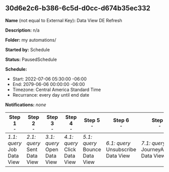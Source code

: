 ## 30d6e2c6-b386-6c5d-d0cc-d674b35ec332

**Name** (not equal to External Key)**:** Data View DE Refresh

**Description:** n/a

**Folder:** my automations/

**Started by:** Schedule

**Status:** PausedSchedule

**Schedule:**

* Start: 2022-07-06 05:30:00 -06:00
* End: 2079-06-06 00:00:00 -06:00
* Timezone: Central America Standard Time
* Recurrance: every day until end date

**Notifications:** _none_


| Step 1<br>_<small>-</small>_ | Step 2<br>_<small>-</small>_ | Step 3<br>_<small>-</small>_ | Step 4<br>_<small>-</small>_ | Step 5<br>_<small>-</small>_ | Step 6<br>_<small>-</small>_ | Step 7<br>_<small>-</small>_ | Step 8<br>_<small>-</small>_ |
| --- | --- | --- | --- | --- | --- | --- | --- |
| _1.1: query_<br>Job Data View | _2.1: query_<br>Sent Data View | _3.1: query_<br>Open Data View | _4.1: query_<br>Click Data View | _5.1: query_<br>Bounce Data View | _6.1: query_<br>Unsubscribe Data View | _7.1: query_<br>JourneyActivity Data View | _8.1: query_<br>Journey Data View |
